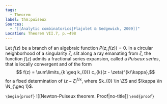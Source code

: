```yaml
---
tags:
  - Theorem
label: thm:puiseux
Sources:
  - "[[Analytic combinatorics|Flajolet & Sedgewick, 2009]]"
Location: Theorem VII.7, p.~498
---
```

Let $f(z)$ be a branch of an algebraic function $P(z,f(z)) = 0$. In a circular neighborhood of a singularity $\zeta$, slit along a ray emanating from $\zeta$, the function $f(z)$ admits a fractional series expansion, called a *Puiseux series*, that is locally convergent and of the form $$ f(z) = \sum\limits_{k \geq k_{0}} c_{k}(z - \zeta)^{k/\kappa},$$
for a fixed determination of $(z - \zeta)^{1/\kappa}$, where $k_{0} \in \Z$ and $\kappa \in \N_{\geq 1}$.

`\begin{proof}`
![[Newton-Puiseux theorem. Proof|no-title]]
`\end{proof}`
